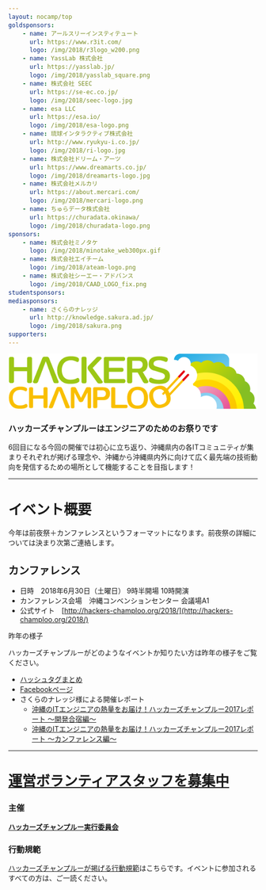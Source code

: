 ```yaml
---
layout: nocamp/top
goldsponsors:
    - name: アールスリーインスティテュート
      url: https://www.r3it.com/
      logo: /img/2018/r3logo_w200.png
    - name: YassLab 株式会社
      url: https://yasslab.jp/
      logo: /img/2018/yasslab_square.png
    - name: 株式会社 SEEC
      url: https://se-ec.co.jp/
      logo: /img/2018/seec-logo.jpg
    - name: esa LLC
      url: https://esa.io/
      logo: /img/2018/esa-logo.png
    - name: 琉球インタラクティブ株式会社
      url: http://www.ryukyu-i.co.jp/
      logo: /img/2018/ri-logo.jpg
    - name: 株式会社ドリーム・アーツ
      url: https://www.dreamarts.co.jp/
      logo: /img/2018/dreamarts-logo.jpg
    - name: 株式会社メルカリ
      url: https://about.mercari.com/
      logo: /img/2018/mercari-logo.png
    - name: ちゅらデータ株式会社
      url: https://churadata.okinawa/
      logo: /img/2018/churadata-logo.png
sponsors:
    - name: 株式会社ミノタケ
      logo: /img/2018/minotake_web300px.gif
    - name: 株式会社エイチーム
      logo: /img/2018/ateam-logo.png
    - name: 株式会社シーエー・アドバンス
      logo: /img/2018/CAAD_LOGO_fix.png
studentsponsors:
mediasponsors:
    - name: さくらのナレッジ
      url: http://knowledge.sakura.ad.jp/
      logo: /img/2018/sakura.png
supporters:
---
```



![ハッカーズチャンプルー](/img/logo/banner.png)


### ハッカーズチャンプルーはエンジニアのためのお祭りです

6回目になる今回の開催では初心に立ち返り、沖縄県内の各ITコミュニティが集まりそれぞれが掲げる理念や、沖縄から沖縄県内外に向けて広く最先端の技術動向を発信するための場所として機能することを目指します！

-----

# イベント概要

今年は前夜祭＋カンファレンスというフォーマットになります。前夜祭の詳細については決まり次第ご連絡します。

## カンファレンス

* 日時　2018年6月30日（土曜日） 9時半開場 10時開演
* カンファレンス会場　沖縄コンベンションセンター 会議場A1
* 公式サイト　[http://hackers-champloo.org/2018/](http://hackers-champloo.org/2018/)


<i class="fa fa-comments"></i> 昨年の様子

ハッカーズチャンプルーがどのようなイベントか知りたい方は昨年の様子をご覧ください。

* [ハッシュタグまとめ](https://togetter.com/li/1123496)
* [Facebookページ](https://www.facebook.com/hackerschamploo) 
* さくらのナレッジ様による開催レポート
  * [沖縄のITエンジニアの熱量をお届け！ハッカーズチャンプルー2017レポート 〜開発合宿編〜
  ](https://knowledge.sakura.ad.jp/9770/)
  * [沖縄のITエンジニアの熱量をお届け！ハッカーズチャンプルー2017レポート 〜カンファレンス編〜](https://knowledge.sakura.ad.jp/9821/)

--------------------------------------------------------------------------------

# [運営ボランティアスタッフを募集中](/2018/staff.html)

### 主催

**[ハッカーズチャンプルー実行委員会](/about.html)**

### 行動規範

[ハッカーズチャンプルーが掲げる行動規範](/policy.html)はこちらです。イベントに参加されるすべての方は、ご一読ください。


